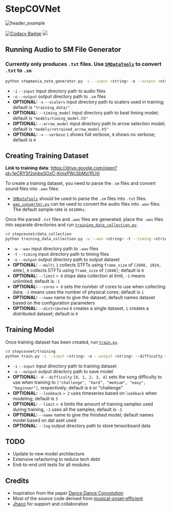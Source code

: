 # StepCOVNet
![header_example](https://github.com/cpuguy96/StepCOVNet/blob/master/resources/header_example.gif)

[![Codacy Badge](https://api.codacy.com/project/badge/Grade/a4ef846886e446229d04974cde24c6dd)](https://www.codacy.com/manual/cpuguy96/StepCOVNet?utm_source=github.com&amp;utm_medium=referral&amp;utm_content=cpuguy96/StepCOVNet&amp;utm_campaign=Badge_Grade)
![](https://github.com/cpuguy96/StepCOVNet/workflows/StepCOVNet%20Application/badge.svg)

## Running Audio to SM File Generator
### Currently only produces `.txt` files. Use [`SMDataTools`](https://github.com/jhaco/SMDataTools) to convert `.txt` to `.sm`
```.bash
python stepmania_note_generator.py -i --input <string> -o --output <string> -s --scalers <string> --timing_model <string> --arrow_model <string> -v --verbose <int>
```
*   `-i` `--input` input directory path to audio files
*   `-o` `--output` output directory path to `.sm` files
*   **OPTIONAL:** `-s` `--scalers` input directory path to scalers used in training; default is `"training_data/"`
*   **OPTIONAL:** `--timing_model` input directory path to beat timing model; default is `"models/timing_model.h5"`
*   **OPTIONAL:** `--arrow_model` input directory path to arrow selection model; default is `"models/retrained_arrow_model.h5"`
*   **OPTIONAL:** `-v` `--verbose` `1` shows full verbose, `0` shows no verbose; default is `0`

## Creating Training Dataset
**Link to training data**: <https://drive.google.com/open?id=1eCRYSf2qnbsSOzC-KmxPWcSbMzi1fLHi>

To create a training dataset, you need to parse the `.sm` files and convert sound files into `.wav` files: 
*   [`SMDataTools`](https://github.com/jhaco/SMDataTools) should be used to parse the `.sm` files into `.txt` files. 
*   [`wav_converter.py`](https://github.com/cpuguy96/StepCOVNet/blob/master/stepcovnet/wrapper/wav_converter.py) can be used to convert the audio files into `.wav` files. The default sample rate is `44100hz`.

Once the parsed `.txt` files and `.wav` files are generated, place the `.wav` files into separate directories and run [`training_data_collection.py`](https://github.com/cpuguy96/StepCOVNet/blob/master/stepcovnet/data_collection/training_data_collection.py).

```.bash
cd stepcovnet/data_collection
python training_data_collection.py -w --wav <string> -t --timing <string> -o --output <string> --multi <int> --limit <int>
```
*   `-w` `--wav` input directory path to `.wav` files
*   `-t` `--timing` input directory path to timing files
*   `-o` `--output` output directory path to output dataset
*   **OPTIONAL:** `--multi` `1` collects STFTs using `frame_size` of `[2048, 1024, 4096]`, `0` collects STFTs using `frame_size` of `[2048]`; default is `0`
*   **OPTIONAL:** `--limit` `> 0` stops data collection at limit, `-1` means unlimited; default is `-1`
*   **OPTIONAL:** `--cores` `> 0` sets the number of cores to use when collecting data; `-1` means uses the number of physical cores; default is `1`
*   **OPTIONAL:** `--name` name to give the dataset; default names dataset based on the configuration parameters
*   **OPTIONAL:** `--distributed` `0` creates a single dataset, `1` creates a distributed dataset; default is `0`

## Training Model
Once training dataset has been created, run [`train.py`](https://github.com/cpuguy96/StepCOVNet/blob/master/stepcovnet/training/train.py).
```.bash
cd stepcovnet/training
python train.py -i --input <string> -o --output <string> --difficulty <int> --lookback <int> --limit <int> --name <string> --log <string>
``` 
*   `-i` `--input` input directory path to training dataset
*   `-o` `--output` output directory path to save model 
*   **OPTIONAL:** `-d` `--difficulty` `[0, 1, 2, 3, 4]` sets the song difficulty to use when training to `["challenge", "hard", "medium", "easy", "beginner"]`, respectively; default is `0` or "challenge"
*   **OPTIONAL:** `--lookback` `> 2` uses timeseries based on `lookback` when modeling; default is `3`
*   **OPTIONAL:** `--limit` `> 0` limits the amount of training samples used during training, `-1` uses all the samples; default is `-1`
*   **OPTIONAL:** `--name` name to give the finished model; default names model based on dat aset used
*   **OPTIONAL:** `--log` output directory path to store tensorboard data

## TODO
*   Update to new model architecture
*   Extensive refactoring to reduce tech debt
*   End-to-end unit tests for all modules 

## Credits
*   Inspiration from the paper [Dance Dance Convolution](https://arxiv.org/pdf/1703.06891.pdf)
*   Most of the source code derived from [musical-onset-efficient](https://github.com/ronggong/musical-onset-efficient)
*   [Jhaco](https://github.com/jhaco) for support and collaboration 
